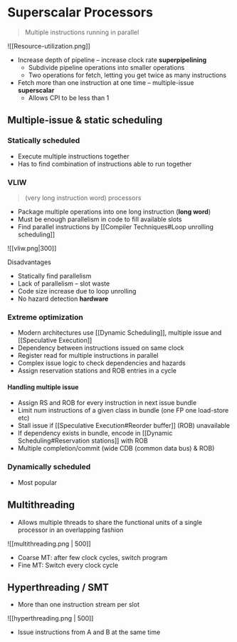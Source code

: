 # Superscalar Processors

> Multiple instructions running in parallel

![[Resource-utilization.png]]


- Increase depth of pipeline – increase clock rate **superpipelining**
	- Subdivide pipeline operations into smaller operations
	- Two operations for fetch, letting you get twice as many instructions
- Fetch more than one instruction at one time – multiple-issue **superscalar**
	- Allows CPI to be less than 1

## Multiple-issue & static scheduling

### Statically scheduled 

- Execute multiple instructions together
- Has to find combination of instructions able to run together

### VLIW

> (very long instruction word) processors

- Package multiple operations into one long instruction (**long word**)
- Must be enough parallelism in code to fill available slots
- Find parallel instructions by [[Compiler Techniques#Loop unrolling scheduling]]

![[vliw.png|300]]

Disadvantages
- Statically find parallelism
- Lack of parallelism – slot waste
- Code size increase due to loop unrolling
- No hazard detection **hardware**

### Extreme optimization

- Modern architectures use [[Dynamic Scheduling]], multiple issue and [[Speculative Execution]]
- Dependency between instructions issued on same clock
- Register read for multiple instructions in parallel
- Complex issue logic to check dependencies and hazards
- Assign reservation stations and ROB entries in a cycle

#### Handling multiple issue

- Assign RS and ROB for every instruction in next issue bundle
- Limit num instructions of a given class in bundle (one FP one load-store etc)
- Stall issue if [[Speculative Execution#Reorder buffer]] (ROB) unavailable
- If dependency exists in bundle, encode in [[Dynamic Scheduling#Reservation stations]] with ROB 
- Multiple completion/commit (wide CDB (common data bus) & ROB)

### Dynamically scheduled 

- Most popular

## Multithreading

- Allows multiple threads to share the functional units of a single processor in an overlapping fashion

![[multithreading.png | 500]]


- Coarse MT: after few clock cycles, switch program
- Fine MT: Switch every clock cycle

## Hyperthreading / SMT

- More than one instruction stream per slot

![[hyperthreading.png | 500]]

- Issue instructions from A and B at the same time
